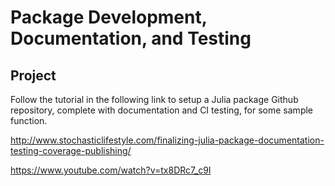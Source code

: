 
# Package Development, Documentation, and Testing

## Project

Follow the tutorial in the following link to setup a Julia package Github repository, complete with documentation and CI testing, for some sample function.

http://www.stochasticlifestyle.com/finalizing-julia-package-documentation-testing-coverage-publishing/

https://www.youtube.com/watch?v=tx8DRc7_c9I
